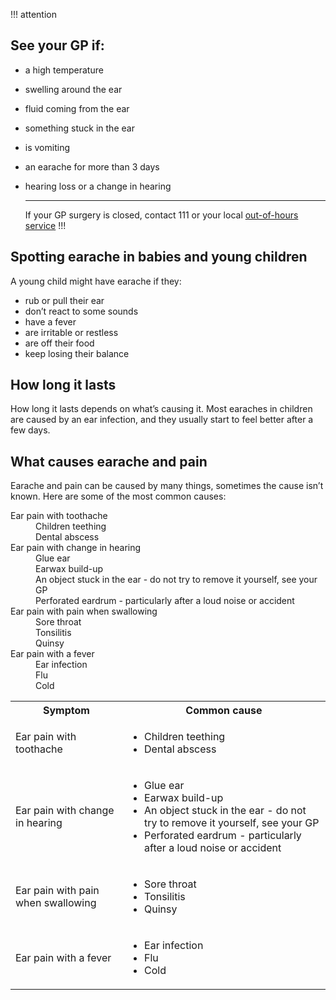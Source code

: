 

!!! attention
  ## See your GP if:
- a high temperature
- swelling around the ear
- fluid coming from the ear
- something stuck in the ear
- is vomiting
- an earache for more than 3 days
- hearing loss or a change in hearing
  <hr>
  
  If your GP surgery is closed, contact 111 or your local [out-of-hours service](#)
!!!

## Spotting earache in babies and young children

A young child might have earache if they:

- rub or pull their ear
- don’t react to some sounds
- have a fever
- are irritable or restless
- are off their food
- keep losing their balance

## How long it lasts 

How long it lasts depends on what’s causing it.  Most earaches in children are caused by an ear infection, and they usually start to feel better after a few days.

## What causes earache and pain

Earache and pain can be caused by many things, sometimes the cause isn’t known. Here are some of the most common causes: 

<dl>

  <dt>Ear pain with toothache</dt>
  <dd>Children teething</dd>
  <dd>Dental abscess</dd>
  
  <dt>Ear pain with change in hearing</dt>
  <dd>Glue ear</dd>
  <dd>Earwax build-up</dd>
  <dd>An object stuck in the ear - do not try to remove it yourself, see your GP</dd>
  <dd>Perforated eardrum - particularly after a loud noise or accident</dd>
  
  <dt>Ear pain with pain when swallowing</dt>
  <dd>Sore throat</dd>
  <dd>Tonsilitis</dd>
  <dd>Quinsy</dd>
  
  <dt>Ear pain with a fever</dt>
  <dd>Ear infection</dd>
  <dd>Flu</dd>
  <dd>Cold</dd>
  
</dl>

<table class="table--compare">
  
  <tr>
    <th>Symptom</th>
    <th>Common cause</th>
  </tr>

  <tr>
    <td>Ear pain with toothache</td>
    <td>
      <ul>
          <li>Children teething</li>
          <li>Dental abscess</li>
      </ul>
    </td>
  </tr>

  <tr>
    <td>Ear pain with change in hearing</td>
    <td>
      <ul>
        <li>Glue ear</li>
        <li>Earwax build-up</li>
        <li>An object stuck in the ear - do not try to remove it yourself, see your GP</li>
        <li>Perforated eardrum - particularly after a loud noise or accident</li>
      </ul>
    </td>
  </tr>

  <tr>
    <td>Ear pain with pain when swallowing</td>
    <td>
      <ul>
        <li>Sore throat</li>
        <li>Tonsilitis</li>
        <li>Quinsy</li>
      </ul>
    </td>
  </tr>

   <tr>
    <td>Ear pain with a fever</td>
    <td>
      <ul>
        <li>Ear infection</li>
        <li>Flu</li>
        <li>Cold</li>
      </ul>
    </td>
  </tr>

</table>